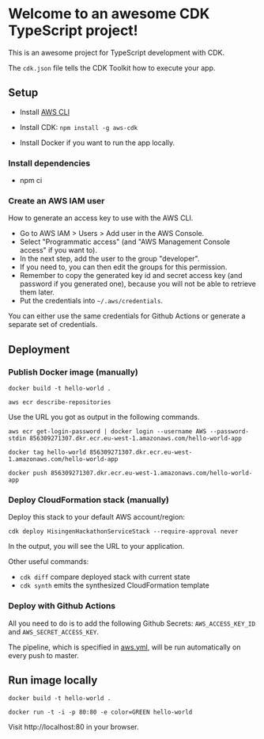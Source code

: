 # Welcome to an awesome CDK TypeScript project!

This is an awesome project for TypeScript development with CDK.

The `cdk.json` file tells the CDK Toolkit how to execute your app.

## Setup

* Install [AWS CLI](https://docs.aws.amazon.com/cli/latest/userguide/install-cliv2.html)

* Install CDK: `npm install -g aws-cdk`

* Install Docker if you want to run the app locally.

### Install dependencies

* npm ci

### Create an AWS IAM user

How to generate an access key to use with the AWS CLI.
- Go to AWS IAM > Users > Add user in the AWS Console.
- Select "Programmatic access" (and "AWS Management Console access" if you want to).
- In the next step, add the user to the group "developer".
- If you need to, you can then edit the groups for this permission.
- Remember to copy the generated key id and secret access key (and password if you generated one), because you will not be able to retrieve them later.
- Put the credentials into `~/.aws/credentials`.

You can either use the same credentials for Github Actions or generate a separate set of credentials.

## Deployment

### Publish Docker image (manually)

    docker build -t hello-world .

    aws ecr describe-repositories

Use the URL you got as output in the following commands.

    aws ecr get-login-password | docker login --username AWS --password-stdin 856309271307.dkr.ecr.eu-west-1.amazonaws.com/hello-world-app

    docker tag hello-world 856309271307.dkr.ecr.eu-west-1.amazonaws.com/hello-world-app

    docker push 856309271307.dkr.ecr.eu-west-1.amazonaws.com/hello-world-app


### Deploy CloudFormation stack (manually)

Deploy this stack to your default AWS account/region:

    cdk deploy HisingenHackathonServiceStack --require-approval never

In the output, you will see the URL to your application.

Other useful commands:

 * `cdk diff`        compare deployed stack with current state
 * `cdk synth`       emits the synthesized CloudFormation template


### Deploy with Github Actions
All you need to do is to add the following Github Secrets: `AWS_ACCESS_KEY_ID` and `AWS_SECRET_ACCESS_KEY`.

The pipeline, which is specified in [aws.yml](.github/workflows/aws.yml), will be run automatically on every push to master.

## Run image locally 

    docker build -t hello-world .

    docker run -t -i -p 80:80 -e color=GREEN hello-world

Visit http://localhost:80 in your browser.
